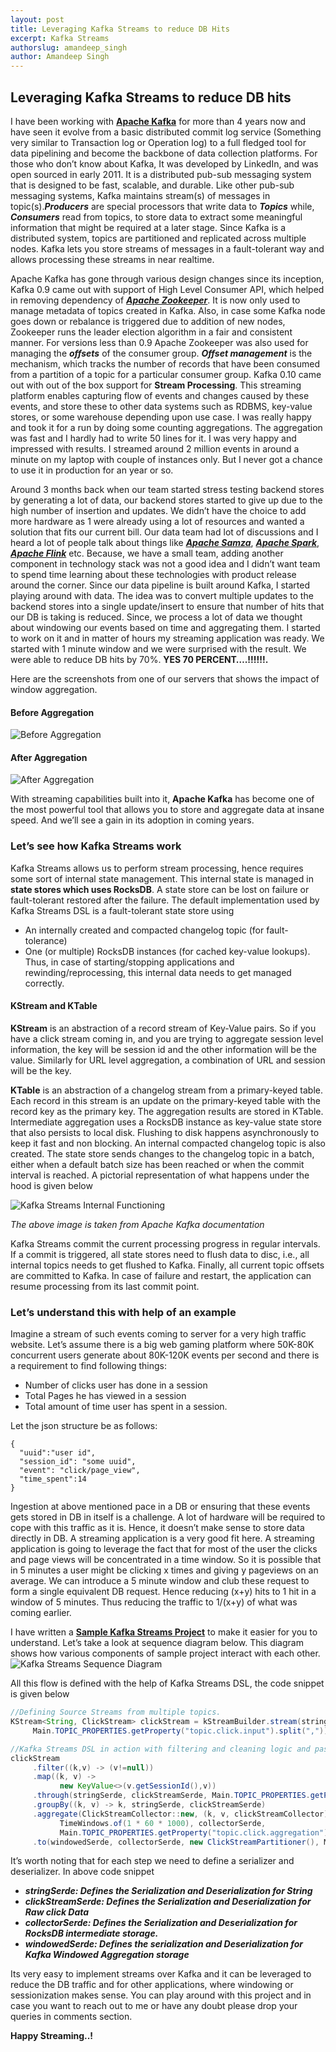 ```yaml
---
layout: post
title: Leveraging Kafka Streams to reduce DB Hits
excerpt: Kafka Streams
authorslug: amandeep_singh
author: Amandeep Singh
---
```



## Leveraging Kafka Streams to reduce DB hits
I have been working with [**Apache Kafka**](https://kafka.apache.org/ "** Apache Kafka**") for more than 4 years now and have seen it evolve from a basic distributed commit log service (Something very similar to Transaction log or Operation log) to a full fledged tool for data pipelining and become the backbone of data collection platforms.
For those who don’t know about Kafka, It was developed by LinkedIn, and was open sourced in early 2011. It is a distributed pub-sub messaging system that is designed to be fast, scalable, and durable. Like other pub-sub messaging systems, Kafka maintains stream(s) of messages in topic(s).***Producers*** are special processors that write data to ***Topics*** while, ***Consumers*** read from topics, to store data to extract some meaningful information that might be required at a later stage. Since Kafka is a distributed system, topics are partitioned and replicated across multiple nodes. Kafka lets you store streams of messages in a fault-tolerant way and allows processing these streams in near realtime.

Apache Kafka has gone through various design changes since its inception, Kafka 0.9 came out with support of High Level Consumer API, which helped in removing dependency of [***Apache Zookeeper***](http://zookeeper.apache.org/). It is now only used to manage metadata of topics created in Kafka. Also, in case some Kafka node goes down or rebalance is triggered due to addition of new nodes, Zookeeper runs the leader election algorithm in a fair and consistent manner. For versions less than 0.9 Apache Zookeeper was also used for managing the ***offsets*** of the consumer group. ***Offset management*** is the mechanism, which tracks the number of records that have been consumed from a partition of a topic for a particular consumer group.
Kafka 0.10 came out with out of the box support for **Stream Processing**. This streaming platform enables capturing flow of events and changes caused by these events, and store these to other data systems such as RDBMS, key-value stores, or some warehouse depending upon use case.  I was really happy and took it for a run by doing some counting aggregations. The aggregation was fast and I hardly had to write 50 lines for it. I was very happy and impressed with results. I streamed around 2 million events in around a minute on my laptop with couple of instances only. But I never got a chance to use it in production for an year or so.

Around 3 months back when our team started stress testing backend stores by generating a lot of data, our backend stores started to give up due to the high number of insertion and updates. We didn’t have the choice to add more hardware as 1 were already using a lot of resources and wanted a solution that fits our current bill. Our data team had lot of discussions and I heard a lot of people talk about things like [***Apache Samza***](http://samza.apache.org/ "Apache Samza"), [***Apache Spark***](https://spark.apache.org/ "***Apache Spark***"), [***Apache Flink***](https://flink.apache.org/ "***Apache Flink***") etc. Because, we have a small team, adding another component in technology stack was not a good idea and I didn’t want team to spend time learning about these technologies with product release around the corner. 
Since our data pipeline is built around Kafka, I started playing around with data. The idea was to convert multiple updates to the backend stores into a single update/insert to ensure that number of hits that our DB is taking is reduced. Since, we process a lot of data we thought about windowing our events based on time and aggregating them. I started to work on it and in matter of hours my streaming application was ready. We started with 1 minute window and we were surprised with the result. We were able to reduce DB hits by 70%. **YES 70 PERCENT….!!!!!!.** 

Here are the screenshots  from one of our servers that shows the impact of window aggregation.
#### Before Aggregation
![Before Aggregation](/images/2017/10/kafka-streams-before-aggregation.png "Before Aggregation")

#### After Aggregation
![After Aggregation](/images/2017/10/kafka-streams-after-aggregation.png "After Aggregation")

With streaming capabilities built into it, **Apache Kafka** has become one of the most powerful tool that allows you to store and aggregate data at insane speed. And we’ll see a gain in its  adoption in coming years.

### Let’s see how Kafka Streams work
Kafka Streams allows us to perform stream processing, hence requires some sort of internal state management. This internal state is managed in **state stores which uses RocksDB**. A state store can be lost on failure or fault-tolerant restored after the failure. The default implementation used by Kafka Streams DSL is a fault-tolerant state store using
- An internally created and compacted changelog topic (for fault-tolerance)
- One (or multiple) RocksDB instances (for cached key-value lookups). Thus, in case of starting/stopping applications and rewinding/reprocessing, this internal data needs to get managed correctly.

#### KStream and KTable
**KStream** is an abstraction of a record stream of Key-Value pairs. So if you have a click stream coming in, and you are trying to aggregate session level information, the key will be session id and the other information will be the value. Similarly for URL level aggregation, a combination of URL and session will be the key.

**KTable** is an abstraction of a changelog stream from a primary-keyed table. Each record in this stream is an update on the primary-keyed table with the record key as the primary key. 
The aggregation results are stored in KTable. Intermediate aggregation uses a RocksDB instance as key-value state store that also persists to local disk. Flushing to disk happens asynchronously to keep it fast and non blocking. An internal compacted changelog topic is also created. The state store sends changes to the changelog topic in a batch, either when a default batch size has been reached or when the commit interval is reached.
A pictorial representation of what happens under the hood is given below

![Kafka Streams Internal Functioning](/images/2017/10/kafka-streams-internal-functioning.png "Kafka Streams Internal Functioning")

*The above image is taken from Apache Kafka documentation*

Kafka Streams commit the current processing progress in regular intervals. If a commit is triggered, all state stores need to flush data to disc, i.e., all internal topics needs to get flushed to Kafka. Finally, all current topic offsets are committed to Kafka. In case of failure and restart, the application can resume processing from its last commit point.

### Let’s understand this with help of an example
Imagine a stream of such events coming to server for a very high traffic website. Let’s assume there is a big web gaming platform where 50K-80K concurrent users generate about 80K-120K events per second and there is a requirement to find following things:
- Number of clicks user has done in a session
- Total Pages he has viewed in a session
- Total amount of time user has spent in a session.

Let the json structure be as follows:
    
    {
      "uuid":"user id",
      "session_id": "some uuid",
      "event": "click/page_view",
      "time_spent":14
    }

Ingestion at above mentioned pace in a DB or ensuring that these events gets stored in DB in itself is a challenge. A lot of hardware will be required to cope with this traffic as it is. Hence, it doesn’t make sense to store data directly in DB. A streaming application is a very good fit here. A streaming application is going to leverage the fact that for most of the user the clicks and page views will be concentrated in a time window. So it is possible that in 5 minutes a user might be clicking x times and giving y pageviews on an average. We can introduce a 5 minute window and club these request to form a single equivalent DB request. Hence reducing (x+y) hits to 1 hit in a window of 5 minutes. Thus reducing the traffic to 1/(x+y) of what was coming earlier. 

I have written a [**Sample Kafka Streams Project**](https://github.com/aman1064/kafka-streams-example " Sample Project") to make it easier for you to understand.
Let’s take a look at sequence diagram below. This diagram shows how various components of sample project interact with each other.
![Kafka Streams Sequence Diagram](/images/2017/10/kafka-streams-aggregation-sequence.png "Kafka Streams Sequence Diagram")

All this flow is defined with the help of Kafka Streams DSL, the code snippet is given below
```java
//Defining Source Streams from multiple topics.
KStream<String, ClickStream> clickStream = kStreamBuilder.stream(stringSerde, clickStreamSerde,
     Main.TOPIC_PROPERTIES.getProperty("topic.click.input").split(","));

//Kafka Streams DSL in action with filtering and cleaning logic and passing it through aggregation collector
clickStream
     .filter((k,v) -> (v!=null))
     .map((k, v) ->
           new KeyValue<>(v.getSessionId(),v))
     .through(stringSerde, clickStreamSerde, Main.TOPIC_PROPERTIES.getProperty("topic.click.output"))
     .groupBy((k, v) -> k, stringSerde, clickStreamSerde)
     .aggregate(ClickStreamCollector::new, (k, v, clickStreamCollector) -> clickStreamCollector.add(v),
           TimeWindows.of(1 * 60 * 1000), collectorSerde,
           Main.TOPIC_PROPERTIES.getProperty("topic.click.aggregation"))
     .to(windowedSerde, collectorSerde, new ClickStreamPartitioner(), Main.TOPIC_PROPERTIES.getProperty("topic.click.summary"));
```
It’s worth noting that for each step we need to define a serializer and deserializer. In above code snippet
- ***stringSerde: Defines the Serialization and Deserialization for String***
- ***clickStreamSerde: Defines the Serialization and Deserialization for Raw click Data***
- ***collectorSerde: Defines the Serialization and Deserialization for RocksDB intermediate storage.***
- ***windowedSerde: Defines the serialization and Deserialization for Kafka Windowed Aggregation storage***

Its very easy to implement streams over Kafka and it can be leveraged to reduce the DB traffic and for other applications, where windowing or sessionization makes sense. You can play around with this project and in case you want to reach out to me or have any doubt please drop your queries in comments section.

**Happy Streaming..!**

